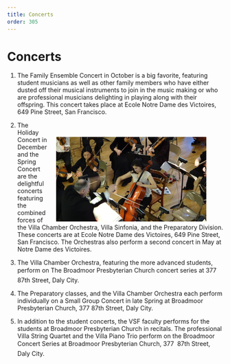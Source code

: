 ```yaml
---
title: Concerts
order: 305
---
```


# Concerts

1. The Family Ensemble Concert in October is a big favorite, featuring student musicians as well as other family members who have either dusted off their musical instruments to join in the music making or who are professional musicians delighting in playing along with their offspring. This concert takes place at Ecole Notre Dame des Victoires, 649 Pine Street, San Francisco.<img style="float: right; padding-top: 30px; margin-right: 40px; margin-left: 20px; margin-top: 20px;" width="350px" src="/images/cello.jpg"></img>

1. The Holiday Concert in December and the Spring Concert are the delightful concerts featuring the combined forces of the Villa Chamber Orchestra, Villa Sinfonia, and the Preparatory Division. These concerts are at Ecole Notre Dame des Victoires, 649 Pine Street, San Francisco. The Orchestras also perform a second concert in May at Notre Dame des Victoires.

1. The Villa Chamber Orchestra, featuring the more advanced students, perform on The Broadmoor Presbyterian Church concert series at 377  87th Street, Daly City.

1. The Preparatory classes, and the Villa Chamber Orchestra each perform individually on a Small Group Concert in late Spring at Broadmoor Presbyterian Church, 377 87th Street, Daly City.

1. In addition to the student concerts, the VSF faculty performs for the students at Broadmoor Presbyterian Church in recitals. The professional Villa String Quartet and the Villa Piano Trio perform on the Broadmoor Concert Series at Broadmoor Presbyterian Church, 377  87th Street, Daly City.
